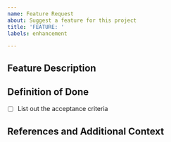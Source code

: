 ```yaml
---
name: Feature Request
about: Suggest a feature for this project
title: 'FEATURE: '
labels: enhancement

---
```


## Feature Description
<!-- Provide a clear and concise description of the new feature. Include what problem this feature addresses, what you'd like to happen, and any relevant business context or impact on downstream users. -->

## Definition of Done
<!-- List the acceptance criteria required to consider this feature complete. Use checkboxes to clearly communicate progress and ensure alignment on expectations. -->
- [ ] List out the acceptance criteria

## References and Additional Context
<!-- Add any relevant links, documents, conversations, or examples that provide additional context for this feature request. This could include related issues, product requirements, design mockups, or external resources. -->
